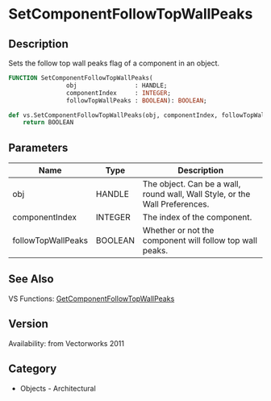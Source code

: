 # SetComponentFollowTopWallPeaks

## Description
Sets the follow top wall peaks flag of a component in an object.

```pascal
FUNCTION SetComponentFollowTopWallPeaks(
				obj                : HANDLE;
				componentIndex     : INTEGER;
				followTopWallPeaks : BOOLEAN): BOOLEAN;
```

```python
def vs.SetComponentFollowTopWallPeaks(obj, componentIndex, followTopWallPeaks):
    return BOOLEAN
```

## Parameters
|Name|Type|Description|
|---|---|---|
|obj|HANDLE|The object. Can be a wall, round wall, Wall Style, or the Wall Preferences.|
|componentIndex|INTEGER|The index of the component.|
|followTopWallPeaks|BOOLEAN|Whether or not the component will follow top wall peaks.|

## See Also
VS Functions:
[GetComponentFollowTopWallPeaks](GetComponentFollowTopWallPeaks.md)

## Version
Availability: from Vectorworks 2011

## Category
* Objects - Architectural

